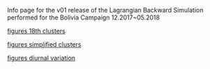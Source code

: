 Info page for the v01 release of the Lagrangian Backward Simulation performed 
for the Bolivia Campaign 12.2017~05.2018

[figures 18th clusters](/flexpart_management/notebooks/run_2019-10-02_13-42-52_/clustering/04_conc_percentage_calc.md)

[figures simplified clusters](/flexpart_management/notebooks/run_2019-10-02_13-42-52_/clustering/05_analyze_clusters_new.md)

[figures diurnal variation](/flexpart_management/notebooks/run_2019-10-02_13-42-52_/clustering/03_diurnal_variability.md)

